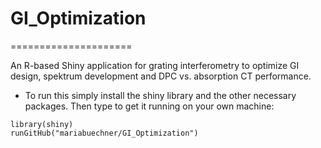 # GI_Optimization
=====================

An R-based Shiny application for grating interferometry to optimize GI design, spektrum development and DPC vs. absorption CT performance.

- To run this simply install the shiny library and the other necessary packages. Then type to get it running on your own machine:

```
library(shiny)
runGitHub("mariabuechner/GI_Optimization")
```
